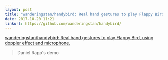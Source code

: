 ```yaml
---
layout: post
title: "wanderingstan/handybird: Real hand gestures to play Flappy Bird, using doppler effect and microphone."
date: 2017-10-20 11:21
linkurl: https://github.com/wanderingstan/handybird/
---
```


[wanderingstan/handybird: Real hand gestures to play Flappy Bird, using doppler effect and microphone.](https://github.com/wanderingstan/handybird/)

> Daniel Rapp's demo